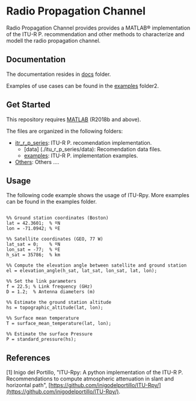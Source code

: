 # Radio Propagation Channel 
Radio Propagation Channel provides provides a MATLAB&reg; implementation of the ITU-R P. recommendation and other methods to characterize and modell the radio propagation channel.

## Documentation
The documentation resides in [docs](./docs) folder.

Examples of use cases can be found in the [examples](./examples) folder2.

## Get Started
This repository requires [MATLAB](https://www.mathworks.com/products/matlab.html) (R2018b and above).

The files are organized in the following folders:
* [itr_r_p_series](./itu_r_p_series): ITU-R P. recomendation implementation.
    * [data] (./itu_r_p_series/data): Recomendation data files.
    * [examples](./itu_r_p_series/erxamples): ITU-R P. implementation examples.
* [Others](./others): Others ....

## Usage
The following code example shows the usage of ITU-Rpy. More examples can be found in the examples folder.

```matlab:Code(Display)

%% Ground station coordinates (Boston)
lat = 42.3601;  % ºN
lon = -71.0942; % ºE

%% Satellite coordinates (GEO, 77 W)
lat_sat = 0;    % ºN
lon_sat = -77;  % ºE
h_sat = 35786;  % km

%% Compute the elevation angle between satellite and ground station
el = elevation_angle(h_sat, lat_sat, lon_sat, lat, lon);

%% Set the link parameters
f = 22.5; % Link frequency (GHz)
D = 1.2;  % Antenna diameters (m)

%% Estimate the ground station altitude
hs = topographic_altitude(lat, lon);

%% Surface mean temperature
T = surface_mean_temperature(lat, lon);

%% Estimate the surface Pressure
P = standard_pressure(hs);
```

## References
[1] Inigo del Portillo, "ITU-Rpy: A python implementation of the ITU-R P. Recommendations to compute atmospheric attenuation in slant and horizontal path", 
 [https://github.com/inigodelportillo/ITU-Rpy/](https://github.com/inigodelportillo/ITU-Rpy/).
